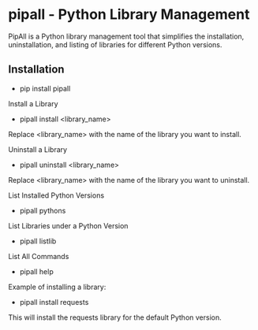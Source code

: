 
# pipall - Python Library Management

PipAll is a Python library management tool that simplifies the installation, uninstallation, and listing of libraries for different Python versions.

## Installation

 - pip install pipall


Install a Library
 - pipall install <library_name>

Replace <library_name> with the name of the library you want to install.


Uninstall a Library
 - pipall uninstall <library_name>

Replace <library_name> with the name of the library you want to uninstall.


List Installed Python Versions
 - pipall pythons


List Libraries under a Python Version
 - pipall listlib


List All Commands
 - pipall help


Example of installing a library:

 - pipall install requests

This will install the requests library for the default Python version.
